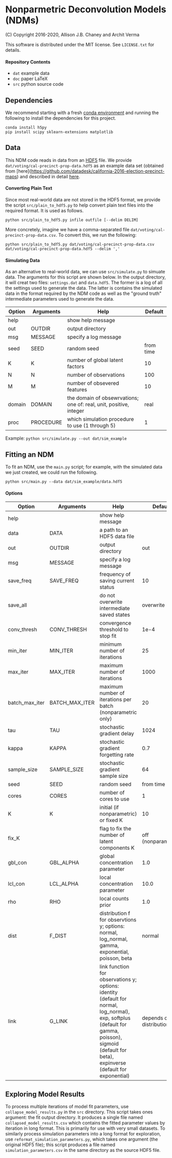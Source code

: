 # Nonparmetric Deconvolution Models (NDMs)
(C) Copyright 2016-2020, Allison J.B. Chaney and Archit Verma

This software is distributed under the MIT license.  See `LICENSE.txt` for details.

#### Repository Contents
- `dat` example data
- `doc` paper LaTeX
- `src` python source code

## Dependencies
We recommend starting with a fresh [conda environment](https://docs.conda.io/projects/conda/en/latest/user-guide/tasks/manage-environments.html) and running the following to install the dependencies for this project. 

```
conda install h5py 
pip install scipy sklearn-extensions matplotlib
```

## Data
This NDM code reads in data from an [HDF5](https://support.hdfgroup.org/HDF5/whatishdf5.html) file.
We provide `dat/voting/cal-precinct-prop-data.hdf5` as an example data set (obtained from [here]{https://github.com/datadesk/california-2016-election-precinct-maps) and described in detail [here](https://www.latimes.com/projects/la-pol-ca-california-neighborhood-election-results/]).


#### Converting Plain Text
Since most real-world data are not stored in the HDF5 format, we provide the script `src/plain_to_hdf5.py` to help convert plain text files into the required format.
It is used as follows.
```
python src/plain_to_hdf5.py infile outfile [--delim DELIM]
```

More concretely, imagine we have a comma-separated file `dat/voting/cal-precinct-prop-data.csv`.  To convert this, we run the following:
```
python src/plain_to_hdf5.py dat/voting/cal-precinct-prop-data.csv dat/voting/cal-precinct-prop-data.hdf5 --delim ','
```

#### Simulating Data
As an alternative to real-world data, we can use `src/simulate.py` to simuate data.  The arguments for this script are shown below.  In the output directory, it will creat two files: `settings.dat` and `data.hdf5`.  The former is a log of all the settings used to generate the data.  The latter is contains the simulated data in the format required by the NDM code as well as the "ground truth" intermediate parameters used to generate the data.

|Option|Arguments|Help|Default|
|---|---|---|---|
|help||show help message||
|out|OUTDIR|output directory||
|msg|MESSAGE|specify a log message||
|seed|SEED|random seed|from time|
|K|K|number of global latent factors|10|
|N|N|number of observations|100|
|M|M|number of obsevered features|10|
|domain|DOMAIN|the domain of obsewrvations; one of: real, unit, positive, integer|real|
|proc|PROCEDURE|which simulation procedure to use (1 through 5)|1|

Example: `python src/simulate.py --out dat/sim_example`

## Fitting an NDM
To fit an NDM, use the `main.py` script; for example, with the simulated data we just created, we could run the following.
```
python src/main.py --data dat/sim_example/data.hdf5
```

#### Options
|Option|Arguments|Help|Default|
|---|---|---|---|
|help||show help message||
|data|DATA|a path to an HDF5 data file||
|out|OUTDIR|output directory|out|
|msg|MESSAGE|specify a log message||
|save_freq|SAVE_FREQ|frequency of saving current status|10|
|save_all||do not overwrite intermediate saved states|overwrite|
|conv_thresh|CONV_THRESH|convergence threshold to stop fit|1e-4|
|min_iter|MIN_ITER|minimum number of iterations|25|
|max_iter|MAX_ITER|maximum number of iterations|1000|
|batch_max_iter|BATCH_MAX_ITER|maximum number of iterations per batch (nonparametric only)|20|
|tau|TAU|stochastic gradient delay|1024|
|kappa|KAPPA|stochastic gradient forgetting rate|0.7|
|sample_size|SAMPLE_SIZE|stochastic gradient sample size|64|
|seed|SEED|random seed|from time|
|cores|CORES|number of cores to use|1|
|K|K|initial (if nonparametric) or fixed K|10|
|fix_K||flag to fix the number of latent components K|off (nonparametric)|
|gbl_con|GBL_ALPHA|global concentration parameter|1.0|
|lcl_con|LCL_ALPHA|local concentration parameter|10.0|
|rho|RHO|local counts prior|1.0|
|dist|F_DIST|distribution f for observtions y; options: normal, log_normal, gamma, exponential, poisson, beta|normal|
|link|G_LINK|link function for observations y; options: identity (default for normal, log_normal), exp, softplus (default for gamma, poisson), sigmoid (default for beta), expinverse (default for exponential)|depends on f distribution|

## Exploring Model Results
To process multiple iterations of model fit parameters, use `collapse_model_results.py` in the `src` directory.  This script takes ones argument: the fit output directory.  It produces a single file named `collapsed_model_results.csv` which contains the fitted parameter values by iteration in long format.  This is primarily for use with very small datasets.
To similarly process simulation parameters into a long format for exploration, use `reformat_simulation_parameters.py`, which takes one argument (the original HDF5 file); this script produces a file named `simulation_parameters.csv` in the same directory as the source HDF5 file.
